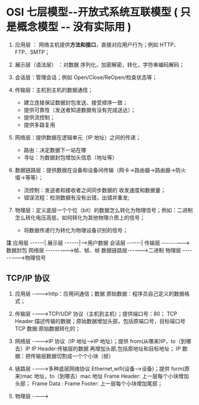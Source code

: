 # OSI 七层模型--开放式系统互联模型 ( 只是概念模型 -- 没有实际用 )

1. 应用层 ： 网络主机提供**方法和接口**，直接对应用户行为；例如 HTTP、FTP、SMTP；

2. 展示层（语法层） ：对数据 序列化，加密解密，转化，字符串编码解码；

3. 会话层：管理会话；例如 Open/Close/ReOpen/检查状态等；

4. 传输层：主机到主机的数据通信；

   - 建立连接保证数据封包发送、接受顺序一致；
   - 提供可靠性（发送者知道数据有没有完成送达）；
   - 提供流控制；
   - 提供多路复用

5. 网络层：提供数据在逻辑单元（IP 地址）之间的传递；

   - 路由：决定数据下一站在哪
   - 寻址：为数据封包增加头信息（地址等）

6. 数据链路层：提供数据在设备和设备间传输（网卡->路由器->路由器->防火墙->等等）；

   - 流控制：发送者和接收者之间同步数据的 收发速度和数据量；
   - 错误流程：检测数据有没有出错，出错并重发;

7. 物理层：定义底层一个个位（bit）的数据怎么转化为物理信号；例如：二进制怎么转化电压高低，如何转化为其他物理介质上的信号；
   - 将数据传递行为转化为物理设备识别的信号；

**注**
应用层 ------|
展示层 ------|-->用户数据
会话层 ------|
传输层 --------->数据封包
网络层 --------->帧、帧、帧
数据链路层------>二进制
物理层 --------->物理信号

## TCP/IP 协议

1. 应用层 ---->http：应用间通信；数据
   原始数据：程序员自己定义的数据格式；

2. 传输层 ---->TCP/UDP 协议（主机到主机）；提供端口号：80；
   TCP Header:描述传输的数据；原始数据增加头部，包括原端口号，目标端口号
   TCP 数据:原始数据转化的；

3. 网络层 ---->IP 协议（IP 地址-->IP 地址）；提供 from(从哪来)IP，to（到哪去）IP
   IP Header:传输层的数据 再增加头部,包括原地址和目标地址；
   IP 数据：把传输层数据切割成一个个小块（帧）

4. 链路层 ---->多种底层网络协议 Ethernet,wifi(设备-->设备)；提供 form(原来)mac 地址，to（到哪去）mac 地址
   Frame Header: 上一层每个小块增加头部；
   Frame Data :
   Frame Footer: 上一层每个小块增加尾部；
5. 物理层 ---->

